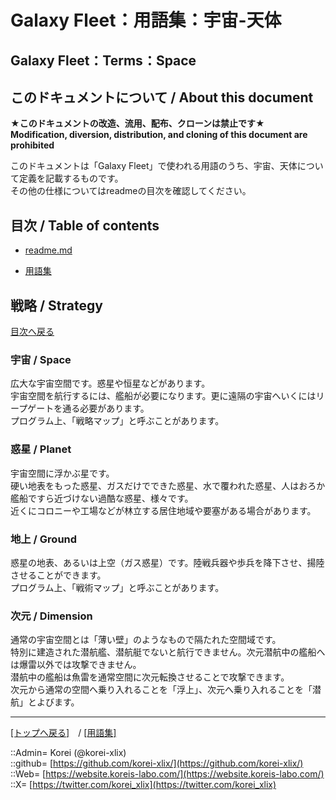 # Galaxy Fleet：用語集：宇宙-天体

## Galaxy Fleet：Terms：Space

## このドキュメントについて / About this document

**★このドキュメントの改造、流用、配布、クローンは禁止です★**  
    **Modification, diversion, distribution, and cloning of this document are prohibited**  
  
このドキュメントは「Galaxy Fleet」で使われる用語のうち、宇宙、天体について定義を記載するものです。  
その他の仕様についてはreadmeの目次を確認してください。  





## 目次 / Table of contents

* [readme.md](/readme.md)

* [用語集](/term/readme.md)







## 戦略 / Strategy

[目次へ戻る](#目次--table-of-contents)  
  

### 宇宙 / Space
  
広大な宇宙空間です。惑星や恒星などがあります。  
宇宙空間を航行するには、艦船が必要になります。更に遠隔の宇宙へいくにはリープゲートを通る必要があります。  
プログラム上、「戦略マップ」と呼ぶことがあります。  


### 惑星 / Planet
  
宇宙空間に浮かぶ星です。  
硬い地表をもった惑星、ガスだけでできた惑星、水で覆われた惑星、人はおろか艦船ですら近づけない過酷な惑星、様々です。  
近くにコロニーや工場などが林立する居住地域や要塞がある場合があります。  


### 地上 / Ground
  
惑星の地表、あるいは上空（ガス惑星）です。陸戦兵器や歩兵を降下させ、揚陸させることができます。  
プログラム上、「戦術マップ」と呼ぶことがあります。  
  


### 次元 / Dimension
  
通常の宇宙空間とは「薄い壁」のようなもので隔たれた空間域です。  
特別に建造された潜航艦、潜航艇でないと航行できません。次元潜航中の艦船へは爆雷以外では攻撃できません。  
潜航中の艦船は魚雷を通常空間に次元転換させることで攻撃できます。  
次元から通常の空間へ乗り入れることを「浮上」、次元へ乗り入れることを「潜航」とよびます。  
  






***
[[トップへ戻る]](/readme.md)　/
[[用語集]](/term/readme.md)  
  
::Admin= Korei (@korei-xlix)  
::github= [https://github.com/korei-xlix/](https://github.com/korei-xlix/)  
::Web= [https://website.koreis-labo.com/](https://website.koreis-labo.com/)  
::X= [https://twitter.com/korei_xlix](https://twitter.com/korei_xlix)  
